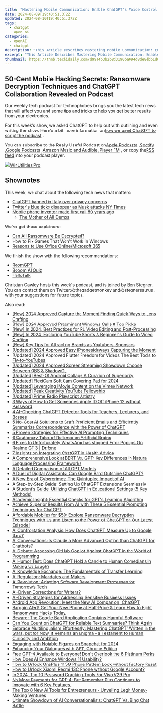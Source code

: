 ```yaml
---
title: "Mastering Mobile Communication: Enable ChatGPT's Voice Control Functionality on Your Android Smartphone Today"
date: 2024-08-09T19:40:51.372Z
updated: 2024-08-10T19:40:51.372Z
tags:
  - chatgpt
  - open-ai
categories:
  - openAI
  - chatgpt
description: "This Article Describes Mastering Mobile Communication: Enable ChatGPT's Voice Control Functionality on Your Android Smartphone Today"
excerpt: "This Article Describes Mastering Mobile Communication: Enable ChatGPT's Voice Control Functionality on Your Android Smartphone Today"
thumbnail: https://thmb.techidaily.com/d99a4b3b2b8d3190ba094d8de8dbb1d047477a58915294cf3a3f54975aa1464c.jpg
---
```


## 50-Cent Mobile Hacking Secrets: Ransomware Decryption Techniques and ChatGPT Collaboration Revealed on Podcast

 Our weekly tech podcast for technophobes brings you the latest tech news that will affect you and some tips and tricks to help you get better results from your electronics.

 For this week's show, we asked ChatGPT to help out with outlining and even writing the show. Here's a bit more information on[how we used ChatGPT to script the podcast](https://www.makeuseof.com/i-used-chatgpt-to-script-a-podcast-heres-what-happened/) .

 You can subscribe to the Really Useful Podcast on[Apple Podcasts](https://podcasts.apple.com/gb/podcast/the-really-useful-podcast/id1437847131?mt=2) ,[Spotify](https://open.spotify.com/show/283gDxLd6OTNEpRq6tN7ha) ,[Google Podcasts](https://www.google.com/podcasts?feed=aHR0cHM6Ly9hbmNob3IuZm0vcy8zMWJlNDcwL3BvZGNhc3QvcnNz) ,[Amazon Music and Audible](https://music.amazon.co.uk/podcasts/20ab73d4-5da2-46c7-a17f-dc6eb39bdb48/The-Really-Useful-Podcast) ,[Player FM](https://player.fm/series/the-really-useful-podcast-2491856) , or copy the[RSS feed](https://feeds.transistor.fm/the-really-useful-podcast) into your podcast player.

<!-- affiliate ads begin -->
<a href="https://secure.2checkout.com/order/checkout.php?PRODS=4665597&QTY=1&AFFILIATE=108875&CART=1"><img src="https://www.pcclean.io/wp-content/uploads/2018/03/winutilities-box-130521.png" border="0">WinUtilities Pro</a>
<!-- affiliate ads end -->
## Shownotes

This week, we chat about the following tech news that matters:

* [ChatGPT banned in Italy over privacy concerns](https://www.bbc.co.uk/news/technology-65139406)
* [Twitter's blue ticks disappear as Musk attacks NY Times](https://www.bbc.co.uk/news/technology-65156216)
* [Mobile phone inventor made first call 50 years ago](https://www.bbc.co.uk/news/technology-65112048)  
  * [The Mother of All Demos](https://www.youtube.com/watch?v=B6rKUf9DWRI)

We've got these explainers:

* [Can All Ransomware Be Decrypted?](https://www.makeuseof.com/can-all-ransomware-be-decrypted/)
* [How to Fix Games That Won't Work in Windows](https://www.makeuseof.com/fix-games-not-working-windows/)
* [Reasons to Use Office Online/Microsoft 365](https://www.makeuseof.com/tag/dont-pay-word-5-reasons-use-office-online/)

We finish the show with the following recommendations:

* [RoomGPT](http://https://www.roomgpt.io/)
* [Booom AI Quiz](https://booom.ai/)
* [HelloTalk](https://www.hellotalk.com/?lang=en)

 Christian Cawley hosts this week's podcast, and is joined by Ben Stegner. You can contact them on Twitter:[@thegadgetmonkey](https://twitter.com/thegadgetmonkey) and[@stegnersaurus](https://twitter.com/stegnersaurus) , with your suggestions for future topics.


<ins class="adsbygoogle"
     style="display:block"
     data-ad-format="autorelaxed"
     data-ad-client="ca-pub-7571918770474297"
     data-ad-slot="1223367746"></ins>



<ins class="adsbygoogle"
     style="display:block"
     data-ad-client="ca-pub-7571918770474297"
     data-ad-slot="8358498916"
     data-ad-format="auto"
     data-full-width-responsive="true"></ins>

<span class="atpl-alsoreadstyle">Also read:</span>
<div><ul>
<li><a href="https://snapchat-videos.techidaily.com/new-2024-approved-capture-the-moment-finding-quick-ways-to-lens-crafting/"><u>[New] 2024 Approved  Capture the Moment  Finding Quick Ways to Lens Crafting</u></a></li>
<li><a href="https://screen-activity-recording.techidaily.com/new-2024-approved-preeminent-windows-calls-8-top-picks/"><u>[New] 2024 Approved  Preeminent Windows Calls  8 Top Picks</u></a></li>
<li><a href="https://video-capture.techidaily.com/new-in-2024-best-practices-for-rl-video-editing-and-post-processing/"><u>[New] In 2024, Best Practices for RL Video Editing and Post-Processing</u></a></li>
<li><a href="https://facebook-video-share.techidaily.com/new-in-2024-exploring-youtube-shorts-a-beginners-guide-to-video-crafting/"><u>[New] In 2024, Exploring YouTube Shorts  A Beginner's Guide to Video Crafting</u></a></li>
<li><a href="https://extra-skills.techidaily.com/new-key-tips-for-attracting-brands-as-youtubers-sponsors/"><u>[New] Key Tips for Attracting Brands as Youtubers' Sponsors</u></a></li>
<li><a href="https://visual-screen-recording.techidaily.com/updated-2024-approved-easy-iphonesideways-capturing-the-moment/"><u>[Updated] 2024 Approved  Easy iPhonesideways  Capturing the Moment</u></a></li>
<li><a href="https://eaxpv-info.techidaily.com/updated-2024-approved-flutter-freedom-for-videos-the-best-tools-to-flv-to-youtubes/"><u>[Updated] 2024 Approved  Flutter Freedom for Videos  The Best Tools to Flv-to-YouTubes</u></a></li>
<li><a href="https://screen-sharing-recording.techidaily.com/updated-2024-approved-screen-streaming-showdown-choose-between-obs-and-shadowgl/"><u>[Updated] 2024 Approved  Screen Streaming Showdown  Choose Between OBS & ShadowGL</u></a></li>
<li><a href="https://extra-lessons.techidaily.com/updated-best-of-android-collage-a-curation-of-superiority/"><u>[Updated] Best-Of Android Collage  A Curation of Superiority</u></a></li>
<li><a href="https://remote-screen-capture.techidaily.com/updated-flexicam-soft-cam-covering-pad-for-2024/"><u>[Updated] FlexiCam Soft Cam Covering Pad for 2024</u></a></li>
<li><a href="https://vimeo-videos.techidaily.com/updated-leveraging-imovie-content-on-the-vimeo-network/"><u>[Updated] Leveraging iMovie Content on the Vimeo Network</u></a></li>
<li><a href="https://facebook-video-share.techidaily.com/updated-peak-creativity-youtube-fellowship/"><u>[Updated] Peak Creativity  YouTube Fellowship</u></a></li>
<li><a href="https://article-tips.techidaily.com/updated-prime-radio-playscript-artistry/"><u>[Updated] Prime Radio Playscript Artistry</u></a></li>
<li><a href="https://apple-account.techidaily.com/3-ways-of-how-to-get-someones-apple-id-off-iphone-12-without-password-by-drfone-ios/"><u>3 Ways of How to Get Someones Apple ID Off iPhone 12 without Password</u></a></li>
<li><a href="https://tech-hub.techidaily.com/4-ai-checking-chatgpt-detector-tools-for-teachers-lecturers-and-bosses/"><u>4 AI-Checking ChatGPT Detector Tools for Teachers, Lecturers, and Bosses</u></a></li>
<li><a href="https://tech-hub.techidaily.com/5-no-cost-ai-solutions-to-craft-proficient-emails-and-efficiently-summarize-correspondence-with-the-power-of-chatgpt/"><u>5 No-Cost AI Solutions to Craft Proficient Emails and Efficiently Summarize Correspondence with the Power of ChatGPT</u></a></li>
<li><a href="https://tech-hub.techidaily.com/5-proven-strategies-for-effective-ai-prompting-techniques/"><u>5 Proven Strategies for Effective AI Prompting Techniques</u></a></li>
<li><a href="https://tech-hub.techidaily.com/6-cautionary-tales-of-reliance-on-artificial-brains/"><u>6 Cautionary Tales of Reliance on Artificial Brains</u></a></li>
<li><a href="https://howto.techidaily.com/6-fixes-to-unfortunately-whatsapp-has-stopped-error-popups-on-realme-gt-3-drfone-by-drfone-fix-android-problems-fix-android-problems/"><u>6 Fixes to Unfortunately WhatsApp has stopped Error Popups On Realme GT 3 | Dr.fone</u></a></li>
<li><a href="https://tech-hub.techidaily.com/7-insights-on-integrating-chatgpt-in-health-advice/"><u>7 Insights on Integrating ChatGPT in Health Advice</u></a></li>
<li><a href="https://tech-hub.techidaily.com/a-comprehensive-look-at-bert-vs-gpt-key-differences-in-natural-language-processing-frameworks/"><u>A Comprehensive Look at BERT Vs. GPT: Key Differences in Natural Language Processing Frameworks</u></a></li>
<li><a href="https://tech-hub.techidaily.com/a-detailed-comparison-of-all-gpt-models/"><u>A Detailed Comparison of All GPT Models</u></a></li>
<li><a href="https://tech-hub.techidaily.com/a-duel-of-digital-assistants-can-google-bard-outshine-chatgpt/"><u>A Duel of Digital Assistants: Can Google Bard Outshine ChatGPT?</u></a></li>
<li><a href="https://tech-hub.techidaily.com/a-new-era-of-cybercrimes-the-quintupled-impact-of-ai/"><u>A New Era of Cybercrimes: The Quintupled Impact of AI</u></a></li>
<li><a href="https://tech-hub.techidaily.com/a-step-by-step-guide-setting-up-chatgpt-extensions-seamlessly/"><u>A Step-by-Step Guide: Setting Up ChatGPT Extensions Seamlessly</u></a></li>
<li><a href="https://tech-hub.techidaily.com/a-students-guide-utilizing-chatgpt-in-educational-settings-5-key-methods/"><u>A Student's Guide: Utilizing ChatGPT in Educational Settings (5 Key Methods)</u></a></li>
<li><a href="https://tech-hub.techidaily.com/academic-insight-essential-checks-for-gpts-learning-algorithm/"><u>Academic Insight: Essential Checks for GPT's Learning Algorithm</u></a></li>
<li><a href="https://tech-hub.techidaily.com/achieve-superior-results-from-ai-with-these-5-essential-prompting-techniques-for-chatgpt/"><u>Achieve Superior Results From AI with These 5 Essential Prompting Techniques for ChatGPT</u></a></li>
<li><a href="https://tech-hub.techidaily.com/affordable-mobiles-for-50-explore-ransomware-decryption-techniques-with-us-and-listen-to-the-power-of-chatgpt-on-our-latest-episode/"><u>Affordable Mobiles for $50: Explore Ransomware Decryption Techniques with Us and Listen to the Power of ChatGPT on Our Latest Episode!</u></a></li>
<li><a href="https://tech-hub.techidaily.com/ai-confrontation-analysis-how-does-chatgpt-measure-up-to-google-bard/"><u>AI Confrontation Analysis: How Does ChatGPT Measure Up to Google Bard?</u></a></li>
<li><a href="https://tech-hub.techidaily.com/ai-conversations-is-claude-a-more-advanced-option-than-chatgpt-for-chatbots/"><u>AI Conversations: Is Claude a More Advanced Option than ChatGPT for Chatbots?</u></a></li>
<li><a href="https://tech-hub.techidaily.com/ai-debate-assessing-github-copilot-against-chatgpt-in-the-world-of-programming/"><u>AI Debate: Assessing GitHub Copilot Against ChatGPT in the World of Programming</u></a></li>
<li><a href="https://tech-hub.techidaily.com/ai-humor-test-does-chatgpt-hold-a-candle-to-human-comedians-in-making-us-laugh/"><u>AI Humor Test: Does ChatGPT Hold a Candle to Human Comedians in Making Us Laugh?</u></a></li>
<li><a href="https://tech-hub.techidaily.com/ai-knowledge-exchange-the-fundamentals-of-transfer-learning/"><u>AI Knowledge Exchange: The Fundamentals of Transfer Learning</u></a></li>
<li><a href="https://tech-hub.techidaily.com/ai-regulation-mandates-and-makers/"><u>AI Regulation: Mandates and Makers</u></a></li>
<li><a href="https://tech-hub.techidaily.com/ai-revolution-adapting-software-development-processes-for-tomorrows-tech/"><u>AI Revolution: Adapting Software Development Processes for Tomorrow’s Tech</u></a></li>
<li><a href="https://tech-hub.techidaily.com/ai-driven-corrections-for-writers/"><u>AI-Driven Corrections for Writers?</u></a></li>
<li><a href="https://tech-hub.techidaily.com/ai-driven-strategies-for-addressing-sensitive-business-issues/"><u>AI-Driven Strategies for Addressing Sensitive Business Issues</u></a></li>
<li><a href="https://tech-hub.techidaily.com/1721978090676-android-app-revolution-meet-the-new-ai-companion-chatgpt/"><u>Android App Revolution: Meet the New AI Companion, ChatGPT</u></a></li>
<li><a href="https://tech-hub.techidaily.com/1721939430769-bargain-alert-get-your-new-phone-at-half-price-and-learn-how-to-fight-ransomware-hacks-today/"><u>Bargain Alert! Get Your New Phone at Half-Price & Learn How to Fight Ransomware Hacks Today.</u></a></li>
<li><a href="https://tech-hub.techidaily.com/1722076812112-beware-the-google-bard-application-contains-harmful-software/"><u>Beware: The Google Bard Application Contains Harmful Software</u></a></li>
<li><a href="https://tech-hub.techidaily.com/1722198827889-can-you-count-on-chatgpt-for-reliable-text-summaries-think-again/"><u>Can You Count on ChatGPT for Reliable Text Summaries? Think Again</u></a></li>
<li><a href="https://tech-hub.techidaily.com/1722139440323-embrace-multilingualism-effortlessly-mastering-chatgpt-written-in-the-stars-but-for-now-it-remains-an-enigma-a-testament-to-human-curiosity-and-ambition/"><u>Embrace Multilingualism Effortlessly: Mastering ChatGPT’ Written in the Stars, but for Now, It Remains an Enigma - a Testament to Human Curiosity and Ambition</u></a></li>
<li><a href="https://article-helps.techidaily.com/engaging-with-notable-figures-on-snapchat-for-2024/"><u>Engaging with Notable Figures on Snapchat for 2024</u></a></li>
<li><a href="https://tech-hub.techidaily.com/1722049063199-enhancing-your-dialogues-with-gpt-chrome-edition/"><u>Enhancing Your Dialogues with GPT, Chrome Edition</u></a></li>
<li><a href="https://tech-hub.techidaily.com/1722050088001-free-gpt-4-available-to-everyone-dont-overlook-the-6-platinum-perks/"><u>Free GPT-4 Available to Everyone! Don't Overlook the 6 Platinum Perks</u></a></li>
<li><a href="https://win11-tips.techidaily.com/how-does-ai-enhance-windows-11-usability/"><u>How Does AI Enhance Windows 11 Usability?</u></a></li>
<li><a href="https://easy-unlock-android.techidaily.com/how-to-unlock-oneplus-11-5g-phone-pattern-lock-without-factory-reset-by-drfone-android/"><u>How to Unlock OnePlus 11 5G Phone Pattern Lock without Factory Reset</u></a></li>
<li><a href="https://unlock-android.techidaily.com/how-to-unlock-xiaomi-redmi-13c-phone-without-google-account-by-drfone-android/"><u>How to Unlock Xiaomi Redmi 13C Phone without Google Account?</u></a></li>
<li><a href="https://android-unlock.techidaily.com/in-2024-top-10-password-cracking-tools-for-vivo-v29-pro-by-drfone-android/"><u>In 2024, Top 10 Password Cracking Tools For Vivo V29 Pro</u></a></li>
<li><a href="https://tech-hub.techidaily.com/1721947437375-no-more-payments-for-gpt-4-but-remember-plus-continues-to-innovate-with-6-key-features/"><u>No More Payments for GPT-4: But Remember Plus Continues to Innovate with 6 Key Features.</u></a></li>
<li><a href="https://tech-hub.techidaily.com/1721948037324-the-top-8-new-ai-tools-for-entrepreneurs-unveiling-legit-money-making-ventures/"><u>The Top 8 New AI Tools for Entrepreneurs - Unveiling Legit Money-Making Ventures</u></a></li>
<li><a href="https://tech-hub.techidaily.com/1722198907767-ultimate-showdown-of-ai-conversationalists-chatgpt-vs-bing-chat-battle/"><u>Ultimate Showdown of AI Conversationalists: ChatGPT Vs. Bing Chat Battle</u></a></li>
</ul></div>
